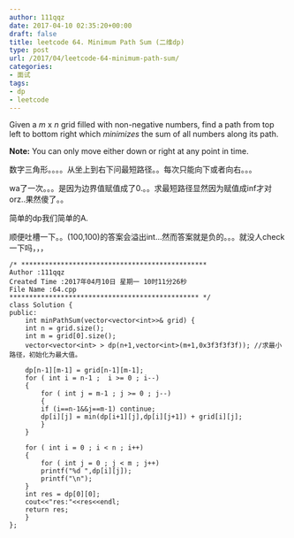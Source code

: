 ```yaml
---
author: 111qqz
date: 2017-04-10 02:35:20+00:00
draft: false
title: leetcode 64. Minimum Path Sum (二维dp)
type: post
url: /2017/04/leetcode-64-minimum-path-sum/
categories:
- 面试
tags:
- dp
- leetcode
---
```













Given a _m_ x _n_ grid filled with non-negative numbers, find a path from top left to bottom right which _minimizes_ the sum of all numbers along its path.

**Note:** You can only move either down or right at any point in time.

数字三角形。。。。从坐上到右下问最短路径。。每次只能向下或者向右。。。

wa了一次。。。是因为边界值赋值成了0.。。求最短路径显然因为赋值成inf才对orz..果然傻了。。

简单的dp我们简单的A.

顺便吐槽一下。。(100,100)的答案会溢出int...然而答案就是负的。。。就没人check一下吗，，，

    
    /* ***********************************************
    Author :111qqz
    Created Time :2017年04月10日 星期一 10时11分26秒
    File Name :64.cpp
    ************************************************ */
    class Solution {
    public:
        int minPathSum(vector<vector<int>>& grid) {
    	int n = grid.size();
    	int m = grid[0].size();
    	vector<vector<int> > dp(n+1,vector<int>(m+1,0x3f3f3f3f)); //求最小路径，初始化为最大值。
    
    	dp[n-1][m-1] = grid[n-1][m-1];
    	for ( int i = n-1 ;  i >= 0 ; i--)
    	{
    	    for ( int j = m-1 ; j >= 0 ; j--)
    	    {
    		if (i==n-1&&j==m-1) continue;
    		dp[i][j] = min(dp[i+1][j],dp[i][j+1]) + grid[i][j];
    	    }
    	}
    
    	for ( int i = 0 ; i < n ; i++)
    	{
    	    for ( int j = 0 ; j < m ; j++)
    		printf("%d ",dp[i][j]);
    	    printf("\n");
    	}
    	int res = dp[0][0];
    	cout<<"res:"<<res<<endl;
    	return res;
        }
    };
    





